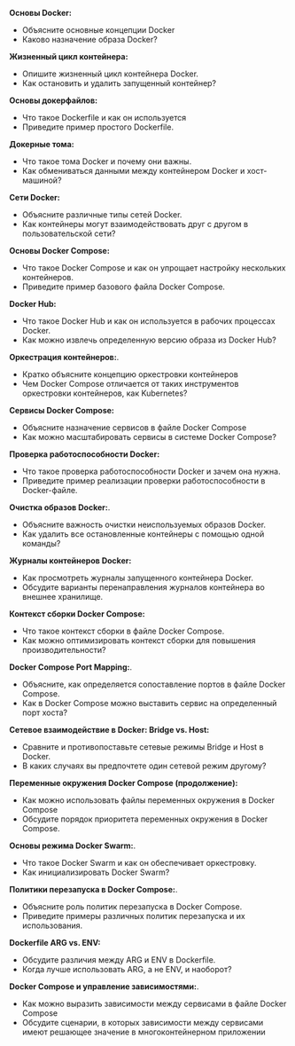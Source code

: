 **Основы Docker:**
- Объясните основные концепции Docker
- Каково назначение образа Docker?

**Жизненный цикл контейнера:**
- Опишите жизненный цикл контейнера Docker.
- Как остановить и удалить запущенный контейнер?

**Основы докерфайлов:**
- Что такое Dockerfile и как он используется
- Приведите пример простого Dockerfile.

**Докерные тома:**
- Что такое тома Docker и почему они важны.
- Как обмениваться данными между контейнером Docker и хост-машиной?

**Сети Docker:**
- Объясните различные типы сетей Docker.
- Как контейнеры могут взаимодействовать друг с другом в пользовательской сети?

**Основы Docker Compose:**
- Что такое Docker Compose и как он упрощает настройку нескольких контейнеров.
- Приведите пример базового файла Docker Compose.

**Docker Hub:**
- Что такое Docker Hub и как он используется в рабочих процессах Docker.
- Как можно извлечь определенную версию образа из Docker Hub?

**Оркестрация контейнеров:**.
- Кратко объясните концепцию оркестровки контейнеров
- Чем Docker Compose отличается от таких инструментов оркестровки контейнеров, как Kubernetes?

**Сервисы Docker Compose:**
- Объясните назначение сервисов в файле Docker Compose
- Как можно масштабировать сервисы в системе Docker Compose?

**Проверка работоспособности Docker:**
- Что такое проверка работоспособности Docker и зачем она нужна.
- Приведите пример реализации проверки работоспособности в Docker-файле.

**Очистка образов Docker:**.
- Объясните важность очистки неиспользуемых образов Docker.
- Как удалить все остановленные контейнеры с помощью одной команды?

**Журналы контейнеров Docker:**
- Как просмотреть журналы запущенного контейнера Docker.
- Обсудите варианты перенаправления журналов контейнера во внешнее хранилище.

**Контекст сборки Docker Compose:**
- Что такое контекст сборки в файле Docker Compose.
- Как можно оптимизировать контекст сборки для повышения производительности?

**Docker Compose Port Mapping:**.
- Объясните, как определяется сопоставление портов в файле Docker Compose.
- Как в Docker Compose можно выставить сервис на определенный порт хоста?

**Сетевое взаимодействие в Docker: Bridge vs. Host:**
- Сравните и противопоставьте сетевые режимы Bridge и Host в Docker.
- В каких случаях вы предпочтете один сетевой режим другому?

**Переменные окружения Docker Compose (продолжение):**
- Как можно использовать файлы переменных окружения в Docker Compose
- Обсудите порядок приоритета переменных окружения в Docker Compose.

**Основы режима Docker Swarm:**.
- Что такое Docker Swarm и как он обеспечивает оркестровку.
- Как инициализировать Docker Swarm?

**Политики перезапуска в Docker Compose:**.
- Объясните роль политик перезапуска в Docker Compose.
- Приведите примеры различных политик перезапуска и их использования.

**Dockerfile ARG vs. ENV:**
- Обсудите различия между ARG и ENV в Dockerfile.
- Когда лучше использовать ARG, а не ENV, и наоборот?

**Docker Compose и управление зависимостями:**.
- Как можно выразить зависимости между сервисами в файле Docker Compose
- Обсудите сценарии, в которых зависимости между сервисами имеют решающее значение в многоконтейнерном приложении